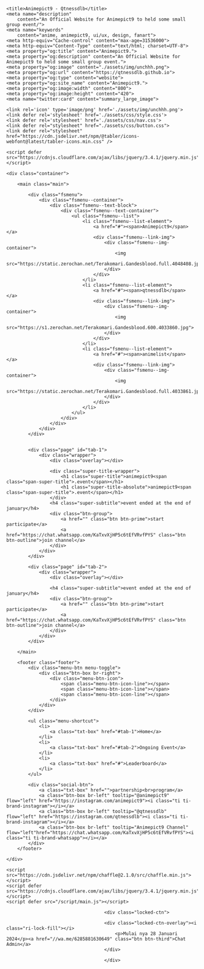 <!DOCTYPE html>
<html lang="en">

<head>
    <meta charset='utf-8'>
    <meta name="viewport" content="width=device-width, initial-scale=1.0">

    <title>Animepict9 - Qtnessdlb</title>
    <meta name="description"
        content="An Official Website for Animepict9 to held some small group event/">
    <meta name="keywords"
        content="anime, animepict9, ui/ux, design, fanart">
    <meta http-equiv="Cache-control" content="max-age=31536000">
    <meta http-equiv="Content-Type" content="text/html; charset=UTF-8">
    <meta property="og:title" content="Animepict9.">
    <meta property="og:description" content="An Official Website for Animepict9 to held some small group event.">
    <meta property="og:image" content="./assets/img/unchhh.png">
    <meta property="og:url" content="https://qtnessdlb.github.io">
    <meta property="og:type" content="website">
    <meta property="og:site_name" content="Animepict9.">
    <meta property="og:image:width" content="800">
    <meta property="og:image:height" content="420">
    <meta name="twitter:card" content="summary_large_image">

    <link rel='icon' type='image/png' href='./assets/img/unchhh.png'>
    <link defer rel='stylesheet' href='./assets/css/style.css'>
    <link defer rel='stylesheet' href='./assets/css/nav.css'>
    <link defer rel="stylesheet" href="./assets/css/button.css">
    <link defer rel="stylesheet" href="https://cdn.jsdelivr.net/npm/@tabler/icons-webfont@latest/tabler-icons.min.css" />

    <script defer src="https://cdnjs.cloudflare.com/ajax/libs/jquery/3.4.1/jquery.min.js"></script>


</head>

<body>

    <div class="container">

        <main class="main">

            <div class="fsmenu">
                <div class="fsmenu--container">
                    <div class="fsmenu--text-block">
                        <div class="fsmenu--text-container">
                            <ul class="fsmenu--list">
                                <li class="fsmenu--list-element">
                                    <a href="#"><span>Animepict9</span></a>
                                    <div class="fsmenu--link-img">
                                        <div class="fsmenu--img-container">
                                            <img
                                                src="https://static.zerochan.net/Terakomari.Gandesblood.full.4048408.jpg">
                                        </div>
                                    </div>
                                </li>
                                <li class="fsmenu--list-element">
                                    <a href="#"><span>qtnessdlb</span> </a>
                                    <div class="fsmenu--link-img">
                                        <div class="fsmenu--img-container">
                                            <img
                                                src="https://s1.zerochan.net/Terakomari.Gandesblood.600.4033860.jpg">
                                        </div>
                                    </div>
                                </li>
                                <li class="fsmenu--list-element">
                                    <a href="#"><span>animelist</span> </a>
                                    <div class="fsmenu--link-img">
                                        <div class="fsmenu--img-container">
                                            <img
                                                src="https://static.zerochan.net/Terakomari.Gandesblood.full.4033861.jpg">
                                        </div>
                                    </div>
                                </li>
                            </ul>
                        </div>
                    </div>
                </div>
            </div>

            
            <div class="page" id="tab-1">
                <div class="wrapper">
                    <div class="overlay"></div>

                    <div class="super-title-wrapper">
                        <h1 class="super-title">animepict9<span class="span-super-title">.event</span></h1>
                        <h1 class="super-title-absolute">animepict9<span class="span-super-title">.event</span></h1>
                    </div>
                    <h4 class="super-subtitle">event ended at the end of january</h4>
                    <div class="btn-group">
                        <a href="" class="btn btn-prime">start participate</a>
                        <a href="https://chat.whatsapp.com/KaTxvXjHP5c6tEfVRvfPYS" class="btn btn-outline">join channel</a>
                    </div>
                </div>
            </div>
            
            <div class="page" id="tab-2">
                <div class="wrapper">
                    <div class="overlay"></div>

                    <h4 class="super-subtitle">event ended at the end of january</h4>
                    <div class="btn-group">
                        <a href="" class="btn btn-prime">start participate</a>
                        <a href="https://chat.whatsapp.com/KaTxvXjHP5c6tEfVRvfPYS" class="btn btn-outline">join channel</a>
                    </div>
                </div>
            </div>
            
        </main>

        <footer class="footer">
            <div class="menu-btn menu-toggle">
                <div class="btn-box br-right">
                    <div class="menu-btn-icon">
                        <span class="menu-btn-icon-line"></span>
                        <span class="menu-btn-icon-line"></span>
                        <span class="menu-btn-icon-line"></span>
                    </div>
                </div>
            </div>

            <ul class="menu-shortcut">
                <li>
                    <a class="txt-box" href="#tab-1">Home</a>
                </li>
                <li>
                    <a class="txt-box" href="#tab-2">Ongoing Event</a>
                </li>
                <li>
                    <a class="txt-box" href="#">Leaderboard</a>
                </li>
            </ul>

            <div class="social-btn">
                <a class="txt-box" href="">partnership<br>program</a>
                <a class="btn-box br-left" tooltip="@animepict9" flow="left" href="https://instagram.com/animepict9"><i class="ti ti-brand-instagram"></i></a>
                <a class="btn-box br-left" tooltip="@qtnessdlb" flow="left" href="https://instagram.com/qtnessdlb"><i class="ti ti-brand-instagram"></i></a>
                <a class="btn-box br-left" tooltip="Animepict9 Channel" flow="left"href="https://chat.whatsapp.com/KaTxvXjHP5c6tEfVRvfPYS"><i class="ti ti-brand-whatsapp"></i></a>
            </div>
        </footer>

    </div>

    <script src="https://cdn.jsdelivr.net/npm/chaffle@2.1.0/src/chaffle.min.js"></script>
    <script defer src="https://cdnjs.cloudflare.com/ajax/libs/jquery/3.4.1/jquery.min.js"></script>
    <script defer src="/script/main.js"></script>

                                        <div class="locked-ctn">

                                        <div class="locked-ctn-overlay"><i class="ri-lock-fill"></i>
                                            <p>Mulai nya 28 Januari 2024</p><a href="//wa.me/6285881630649" class="btn btn-third">Chat Admin</a>
                                        </div>

                                        </div>
    
</body>

</html>
